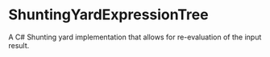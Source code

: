 # ShuntingYardExpressionTree
A C# Shunting yard implementation that allows for re-evaluation of the input result.
